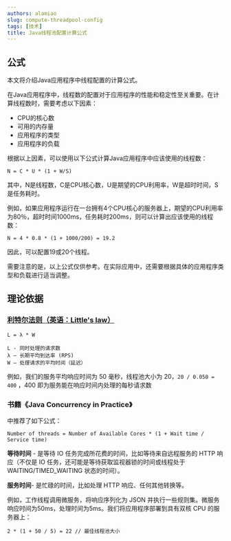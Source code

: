 ```yaml
---
authors: alamiao
slug: compute-threadpool-config
tags: [技术]
title: Java线程池配置计算公式
---
```

## 公式

本文将介绍Java应用程序中线程配置的计算公式。

<!-- truncate -->

在Java应用程序中，线程数的配置对于应用程序的性能和稳定性至关重要。在计算线程数时，需要考虑以下因素：

- CPU的核心数
- 可用的内存量
- 应用程序的类型
- 应用程序的负载

根据以上因素，可以使用以下公式计算Java应用程序中应该使用的线程数：

```
N = C * U * (1 + W/S)
```

其中，N是线程数，C是CPU核心数，U是期望的CPU利用率，W是超时时间，S是任务耗时。

例如，如果应用程序运行在一台拥有4个CPU核心的服务器上，期望的CPU利用率为80％，超时时间1000ms，任务耗时200ms，则可以计算出应该使用的线程数：

```
N = 4 * 0.8 * (1 + 1000/200) = 19.2
```

因此，可以配置19或20个线程。

需要注意的是，以上公式仅供参考。在实际应用中，还需要根据具体的应用程序类型和负载进行适当调整。

## 理论依据

### [利特尔法则（英语：Little's law）](https://zh.wikipedia.org/zh/%E5%88%A9%E7%89%B9%E7%88%BE%E6%B3%95%E5%89%87)

```
L = λ * W

L - 同时处理的请求数
λ – 长期平均到达率 (RPS)
W – 处理请求的平均时间（延迟）
```

例如，我们的服务平均响应时间为 50 毫秒，线程池大小为 20，`20 / 0.050 = 400` ，400 即为服务能在响应时间内处理的每秒请求数

### 书籍《Java Concurrency in Practice》

中推荐了如下公式：

```
Number of threads = Number of Available Cores * (1 + Wait time / Service time)
```

**等待时间** - 是等待 IO 任务完成所花费的时间，比如等待来自远程服务的 HTTP 响应（不仅是 IO 任务，还可能是等待获取监视器锁的时间或线程处于 WAITING/TIMED_WAITING 状态的时间）。

**服务时间**- 是忙碌的时间，比如处理 HTTP 响应、任何其他转换等。

例如，工作线程调用微服务，将响应序列化为 JSON 并执行一些规则集。微服务响应时间为50ms，处理时间为5ms。我们将应用程序部署到具有双核 CPU 的服务器上：

```
2 * (1 + 50 / 5) = 22 // 最佳线程池大小
```